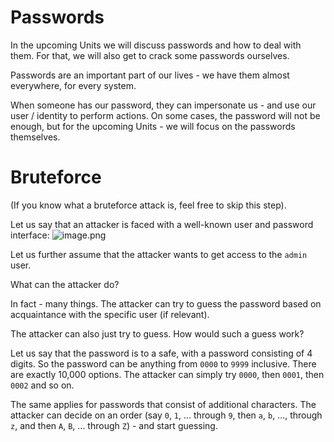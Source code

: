 # Passwords
In the upcoming Units we will discuss passwords and how to deal with them. For that, we will also get to crack some passwords ourselves.

Passwords are an important part of our lives - we have them almost everywhere, for every system.

When someone has our password, they can impersonate us - and use our user / identity to perform actions. On some cases, the password will not be enough, but for the upcoming Units - we will focus on the passwords themselves.

# Bruteforce
(If you know what a bruteforce attack is, feel free to skip this step).

Let us say that an attacker is faced with a well-known user and password interface:
![image.png](https://firebasestorage.googleapis.com/v0/b/swimmio-content/o/repositories%2FqCAjeLJBCFTjhwWoTpZo%2Fimg%2Fd527c37f-9cd8-4ab8-8def-dc2749fc35a4.png?alt=media&token=6583499c-87a0-4299-be16-ecb38d59e1af)

Let us further assume that the attacker wants to get access to the `admin` user.

What can the attacker do?

In fact - many things. The attacker can try to guess the password based on acquaintance with the specific user (if relevant).

The attacker can also just try to guess. How would such a guess work?

Let us say that the password is to a safe, with a password consisting of 4 digits.
So the password can be anything from `0000` to `9999` inclusive. There are exactly 10,000 options. The attacker can simply try `0000`, then `0001`, then `0002` and so on.

The same applies for passwords that consist of additional characters. The attacker can decide on an order (say `0`, `1`, ... through `9`, then `a`, `b`, ..., through `z`, and then `A`, `B`, ... through `Z`) - and start guessing.